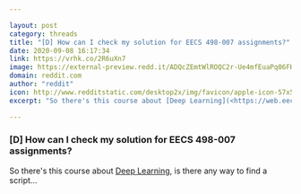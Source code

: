 ```yaml
---

layout: post
category: threads
title: "[D] How can I check my solution for EECS 498-007 assignments?"
date: 2020-09-08 16:17:34
link: https://vrhk.co/2R6uXn7
image: https://external-preview.redd.it/ADQcZEmtWlROQC2r-Ue4mfEuaPq06FKSUvqtn9qlQEs.jpg?width=1200&height=628.272251309&auto=webp&crop=1200:628.272251309,smart&s=5c67ee75c37fc7407bea74ca16fa5fdf3bb7cc1d
domain: reddit.com
author: "reddit"
icon: http://www.redditstatic.com/desktop2x/img/favicon/apple-icon-57x57.png
excerpt: "So there's this course about [Deep Learning](<https://web.eecs.umich.edu/~justincj/teaching/eecs498/FA2019/>), is there any way to find a script..."

---
```


### [D] How can I check my solution for EECS 498-007 assignments?

So there's this course about [Deep Learning](<https://web.eecs.umich.edu/~justincj/teaching/eecs498/FA2019/>), is there any way to find a script...